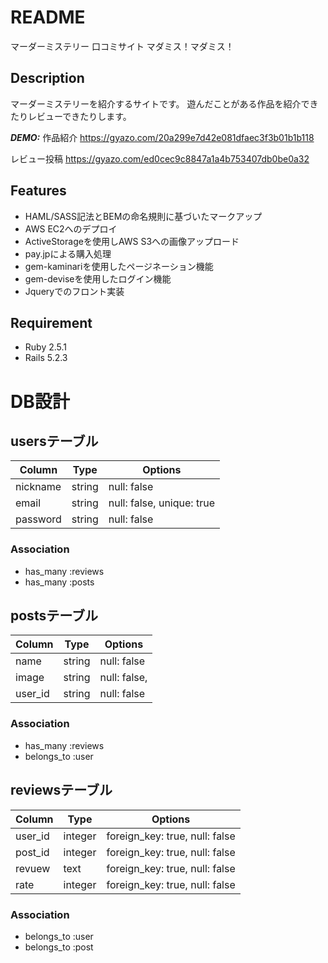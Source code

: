 # README
マーダーミステリー 口コミサイト マダミス！マダミス！
## Description
マーダーミステリーを紹介するサイトです。
遊んだことがある作品を紹介できたりレビューできたりします。

***DEMO:***
作品紹介
https://gyazo.com/20a299e7d42e081dfaec3f3b01b1b118

レビュー投稿
https://gyazo.com/ed0cec9c8847a1a4b753407db0be0a32

 ## Features

- HAML/SASS記法とBEMの命名規則に基づいたマークアップ
- AWS EC2へのデプロイ
- ActiveStorageを使用しAWS S3への画像アップロード
- pay.jpによる購入処理
- gem-kaminariを使用したページネーション機能
- gem-deviseを使用したログイン機能
- Jqueryでのフロント実装

## Requirement

- Ruby 2.5.1
- Rails 5.2.3

# DB設計

## usersテーブル
|Column|Type|Options|
|------|----|-------|
|nickname|string|null: false|
|email|string|null: false, unique: true|
|password|string|null: false|

### Association
- has_many :reviews
- has_many :posts
  

## postsテーブル
|Column|Type|Options|
|------|----|-------|
|name|string|null: false|
|image|string|null: false,|
|user_id|string|null: false|


### Association
- has_many :reviews
- belongs_to :user

## reviewsテーブル
|Column|Type|Options|
|------|----|-------|
|user_id|integer|foreign_key: true, null: false|
|post_id|integer|foreign_key: true, null: false|
|revuew|text|foreign_key: true, null: false|
|rate|integer|foreign_key: true, null: false|

### Association
- belongs_to :user
- belongs_to :post
